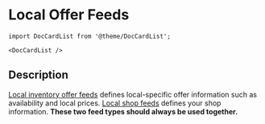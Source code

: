 # Local Offer Feeds

```mdx-code-block
import DocCardList from '@theme/DocCardList';

<DocCardList />
```

## Description

[Local inventory offer feeds](/feeds/local-offer) defines local-specific offer information such as availability and local prices. [Local shop feeds](/feeds/local-shop) defines your shop information. **These two feed types should always be used together.**